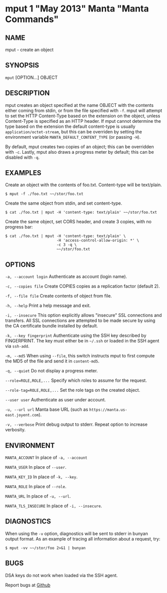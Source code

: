 mput 1 "May 2013" Manta "Manta Commands"
=======================================

NAME
----

mput - create an object

SYNOPSIS
--------

`mput` [OPTION...] OBJECT

DESCRIPTION
-----------

mput creates an object specified at the name OBJECT with the contents either
coming from stdin, or from the file specified with `-f`.  mput will attempt to
set the HTTP Content-Type based on the extension on the object, unless
Content-Type is specified as an HTTP header.  If mput cannot determine the type
based on the extension the default content-type is usually
`application/octet-stream`, but this can be overriden by setting the environment
variable `MANTA_DEFAULT_CONTENT_TYPE` (or passing `-H`).

By default, mput creates two copies of an object; this can be overridden with
`-c`.  Lastly, mput also draws a progress meter by default; this can be disabled
with `-q`.

EXAMPLES
--------

Create an object with the contents of foo.txt.  Content-type will be text/plain.

    $ mput -f ./foo.txt ~~/stor/foo.txt

Create the same object from stdin, and set content-type.

    $ cat ./foo.txt | mput -H 'content-type: text/plain' ~~/stor/foo.txt

Create the same object, set CORS header, and create 3 copies, with no progress bar:

    $ cat ./foo.txt | mput -H 'content-type: text/plain' \
                           -H 'access-control-allow-origin: *' \
                           -c 3 -q \
                           ~~/stor/foo.txt

OPTIONS
-------

`-a, --account login`
  Authenticate as account (login name).

`-c, --copies file`
  Create COPIES copies as a replication factor (default 2).

`-f, --file file`
  Create contents of object from file.

`-h, --help`
  Print a help message and exit.

`-i, --insecure`
  This option explicitly allows "insecure" SSL connections and transfers.  All
  SSL connections are attempted to be made secure by using the CA certificate
  bundle installed by default.

`-k, --key fingerprint`
  Authenticate using the SSH key described by FINGERPRINT.  The key must
  either be in `~/.ssh` or loaded in the SSH agent via `ssh-add`.

`-m, --md5`
  When using `--file`, this switch instructs mput to first compute the MD5 of
  the file and send it in `content-md5`.

`-q, --quiet`
  Do not display a progress meter.

`--role=ROLE,ROLE,...`
  Specify which roles to assume for the request.

`--role-tag=ROLE,ROLE,...`
  Set the role tags on the created object.

`--user user`
  Authenticate as user under account.

`-u, --url url`
  Manta base URL (such as `https://manta.us-east.joyent.com`).

`-v, --verbose`
  Print debug output to stderr.  Repeat option to increase verbosity.

ENVIRONMENT
-----------

`MANTA_ACCOUNT`
  In place of `-a, --account`

`MANTA_USER`
  In place of `--user`.

`MANTA_KEY_ID`
  In place of `-k, --key`.

`MANTA_ROLE`
  In place of `--role`.

`MANTA_URL`
  In place of `-u, --url`.

`MANTA_TLS_INSECURE`
  In place of `-i, --insecure`.

DIAGNOSTICS
-----------

When using the `-v` option, diagnostics will be sent to stderr in bunyan
output format.  As an example of tracing all information about a request,
try:

    $ mput -vv ~~/stor/foo 2>&1 | bunyan

BUGS
----

DSA keys do not work when loaded via the SSH agent.

Report bugs at [Github](https://github.com/joyent/node-manta/issues)
